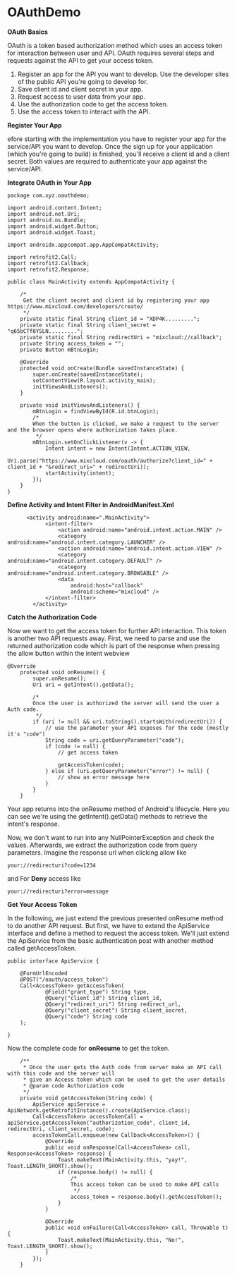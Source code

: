 # OAuthDemo

**OAuth Basics**

OAuth is a token based authorization method which uses an access token for interaction between user and API. OAuth requires several steps and requests against the API to get your access token.

1. Register an app for the API you want to develop. Use the developer sites of the public API you're going to develop for.
2. Save client id and client secret in your app.
3. Request access to user data from your app.
4. Use the authorization code to get the access token.
5. Use the access token to interact with the API.

**Register Your App**

efore starting with the implementation you have to register your app for the service/API you want to develop. Once the sign up for your application (which you're going to build) is finished, you'll receive a client id and a client secret. Both values are required to authenticate your app against the service/API.

**Integrate OAuth in Your App**

```
package com.xyz.oauthdemo;

import android.content.Intent;
import android.net.Uri;
import android.os.Bundle;
import android.widget.Button;
import android.widget.Toast;

import androidx.appcompat.app.AppCompatActivity;

import retrofit2.Call;
import retrofit2.Callback;
import retrofit2.Response;

public class MainActivity extends AppCompatActivity {

    /*
     Get the client secret and client id by registering your app https://www.mixcloud.com/developers/create/
     */
    private static final String client_id = "XDP4K.........";
    private static final String client_secret = "q65bCTf8YSLN.........";
    private static final String redirectUri = "mixcloud://callback";
    private String access_token = "";
    private Button mBtnLogin;

    @Override
    protected void onCreate(Bundle savedInstanceState) {
        super.onCreate(savedInstanceState);
        setContentView(R.layout.activity_main);
        initViewsAndListeners();
    }

    private void initViewsAndListeners() {
        mBtnLogin = findViewById(R.id.btnLogin);
        /*
        When the button is clicked, we make a request to the server and the browser opens where authorization takes place.
         */
        mBtnLogin.setOnClickListener(v -> {
            Intent intent = new Intent(Intent.ACTION_VIEW,
                    Uri.parse("https://www.mixcloud.com/oauth/authorize?client_id=" + client_id + "&redirect_uri=" + redirectUri));
            startActivity(intent);
        });
    }
}
```

**Define Activity and Intent Filter in AndroidManifest.Xml**

```
      <activity android:name=".MainActivity">
            <intent-filter>
                <action android:name="android.intent.action.MAIN" />
                <category android:name="android.intent.category.LAUNCHER" />
                <action android:name="android.intent.action.VIEW" />
                <category android:name="android.intent.category.DEFAULT" />
                <category android:name="android.intent.category.BROWSABLE" />
                <data
                    android:host="callback"
                    android:scheme="mixcloud" />
            </intent-filter>
        </activity>
```

**Catch the Authorization Code**

Now we want to get the access token for further API interaction. This token is another two API requests away. First, we need to parse and use the returned authorization code which is part of the response when pressing the allow button within the intent webview

```
@Override
    protected void onResume() {
        super.onResume();
        Uri uri = getIntent().getData();

        /*
        Once the user is authorized the server will send the user a Auth code.
         */
        if (uri != null && uri.toString().startsWith(redirectUri)) {
            // use the parameter your API exposes for the code (mostly it's "code")
            String code = uri.getQueryParameter("code");
            if (code != null) {
                // get access token

                getAccessToken(code);
            } else if (uri.getQueryParameter("error") != null) {
                // show an error message here
            }
        }
    }
 ```
 
 Your app returns into the onResume method of Android's lifecycle. Here you can see we're using the getIntent().getData() methods to retrieve the intent's response.

Now, we don't want to run into any NullPointerException and check the values. Afterwards, we extract the authorization code from query parameters. Imagine the response url when clicking allow like

```
your://redirecturi?code=1234  
```

and For **Deny** access like

```
your://redirecturi?error=message  
```

**Get Your Access Token**

In the following, we just extend the previous presented onResume method to do another API request. But first, we have to extend the ApiService interface and define a method to request the access token. We'll just extend the ApiService from the basic authentication post with another method called getAccessToken.

```
public interface ApiService {

    @FormUrlEncoded
    @POST("/oauth/access_token")
    Call<AccessToken> getAccessToken(
            @Field("grant_type") String type,
            @Query("client_id") String client_id,
            @Query("redirect_uri") String redirect_url,
            @Query("client_secret") String client_secret,
            @Query("code") String code
    );

}
```
Now the complete code for **onResume** to get the token.

```
    /**
     * Once the user gets the Auth code from server make an API call with this code and the server will
     * give an Access token which can be used to get the user details
     * @param code Authorization code
     */
    private void getAccessToken(String code) {
        ApiService apiService = ApiNetwork.getRetrofitInstance().create(ApiService.class);
        Call<AccessToken> accessTokenCall = apiService.getAccessToken("authorization_code", client_id, redirectUri, client_secret, code);
        accessTokenCall.enqueue(new Callback<AccessToken>() {
            @Override
            public void onResponse(Call<AccessToken> call, Response<AccessToken> response) {
                Toast.makeText(MainActivity.this, "yay!", Toast.LENGTH_SHORT).show();
                if (response.body() != null) {
                    /*
                    This access token can be used to make API calls
                     */
                    access_token = response.body().getAccessToken();
                }
            }

            @Override
            public void onFailure(Call<AccessToken> call, Throwable t) {
                Toast.makeText(MainActivity.this, "No!", Toast.LENGTH_SHORT).show();
            }
        });
    }
```




        

